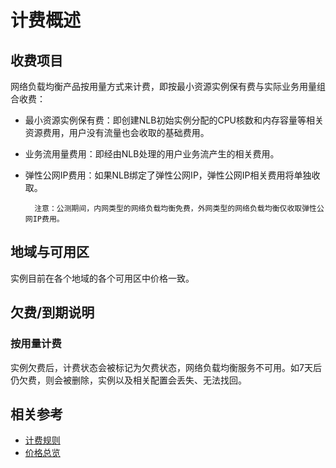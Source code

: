 # 计费概述

## 收费项目

网络负载均衡产品按用量方式来计费，即按最小资源实例保有费与实际业务用量组合收费：

- 最小资源实例保有费：即创建NLB初始实例分配的CPU核数和内存容量等相关资源费用，用户没有流量也会收取的基础费用。
- 业务流用量费用：即经由NLB处理的用户业务流产生的相关费用。
- 弹性公网IP费用：如果NLB绑定了弹性公网IP，弹性公网IP相关费用将单独收取。
   
        注意：公测期间，内网类型的网络负载均衡免费，外网类型的网络负载均衡仅收取弹性公网IP费用。

## 地域与可用区

实例目前在各个地域的各个可用区中价格一致。

## 欠费/到期说明

### 按用量计费
实例欠费后，计费状态会被标记为欠费状态，网络负载均衡服务不可用。如7天后仍欠费，则会被删除，实例以及相关配置会丢失、无法找回。

## 相关参考

- [计费规则](Billing-Rules.md)
- [价格总览](Price-Overview.md)
